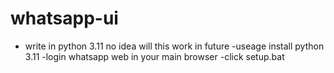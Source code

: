 # whatsapp-ui
- write in python 3.11 no idea will this work in future
-useage install python 3.11
-login whatsapp web in your main browser
-click setup.bat
